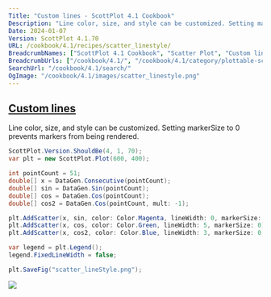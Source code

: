 ```yaml
---
Title: "Custom lines - ScottPlot 4.1 Cookbook"
Description: "Line color, size, and style can be customized. Setting markerSize to 0 prevents markers from being rendered."
Date: 2024-01-07
Version: ScottPlot 4.1.70
URL: /cookbook/4.1/recipes/scatter_linestyle/
BreadcrumbNames: ["ScottPlot 4.1 Cookbook", "Scatter Plot", "Custom lines"]
BreadcrumbUrls: ["/cookbook/4.1/", "/cookbook/4.1/category/plottable-scatter-plot", "/cookbook/4.1/recipes/scatter_linestyle/"]
SearchUrl: "/cookbook/4.1/search/"
OgImage: "/cookbook/4.1/images/scatter_linestyle.png"
---
```


<h2><a id='custom-lines' href='/cookbook/4.1/recipes/scatter_linestyle/'>Custom lines</a></h2>

Line color, size, and style can be customized. Setting markerSize to 0 prevents markers from being rendered.

```cs
ScottPlot.Version.ShouldBe(4, 1, 70);
var plt = new ScottPlot.Plot(600, 400);

int pointCount = 51;
double[] x = DataGen.Consecutive(pointCount);
double[] sin = DataGen.Sin(pointCount);
double[] cos = DataGen.Cos(pointCount);
double[] cos2 = DataGen.Cos(pointCount, mult: -1);

plt.AddScatter(x, sin, color: Color.Magenta, lineWidth: 0, markerSize: 10);
plt.AddScatter(x, cos, color: Color.Green, lineWidth: 5, markerSize: 0);
plt.AddScatter(x, cos2, color: Color.Blue, lineWidth: 3, markerSize: 0, lineStyle: LineStyle.DashDot);

var legend = plt.Legend();
legend.FixedLineWidth = false;

plt.SaveFig("scatter_lineStyle.png");
```

<img src='../../images/scatter_linestyle.png' class='d-block mx-auto my-5' />


